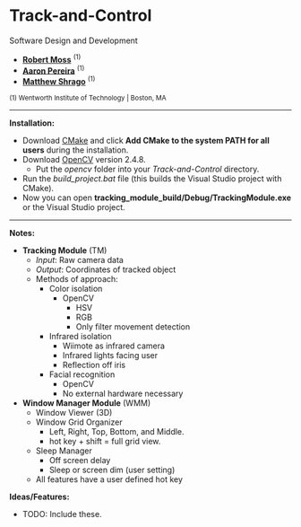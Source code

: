 Track-and-Control
=================

Software Design and Development

- **[Robert Moss](mailto:mossr@wit.edu)** <sup>(1)</sup>
- **[Aaron Pereira](mailto:pereiraa1@wit.edu)** <sup>(1)</sup>
- **[Matthew Shrago](mailto:shragom@wit.edu)** <sup>(1)</sup>

<sup>(1) Wentworth Institute of Technology | Boston, MA</sup>

* * * 

**Installation:** 

- Download [CMake](http://www.cmake.org/files/v2.8/cmake-2.8.12.1-win32-x86.exe "CMake") and click **Add CMake to the system PATH for all users** during the installation.
- Download [OpenCV](https://sourceforge.net/projects/opencvlibrary/files/opencv-win/2.4.8/opencv-2.4.8.exe/download "OpenCV") version 2.4.8.
	- Put the *opencv* folder into your *Track-and-Control* directory.
- Run the *build\_project.bat* file (this builds the Visual Studio project with CMake).
- Now you can open **tracking\_module\_build/Debug/TrackingModule.exe** or the Visual Studio project.

* * * 

**Notes:** 

- **Tracking Module** (TM)
	- *Input*: Raw camera data
	- *Output*: Coordinates of tracked object
	- Methods of approach:
		- Color isolation
			- OpenCV
				- HSV
				- RGB
				- Only filter movement detection
		- Infrared isolation
			- Wiimote as infrared camera
			- Infrared lights facing user
			- Reflection off iris 
		- Facial recognition
			- OpenCV
			- No external hardware necessary
- **Window Manager Module** (WMM)
	- Window Viewer (3D)
	- Window Grid Organizer
		- Left, Right, Top, Bottom, and Middle.
		- hot key + shift = full grid view.
	- Sleep Manager
		- Off screen delay
		- Sleep or screen dim (user setting)
	- All features have a user defined hot key

**Ideas/Features:**

- TODO: Include these.



